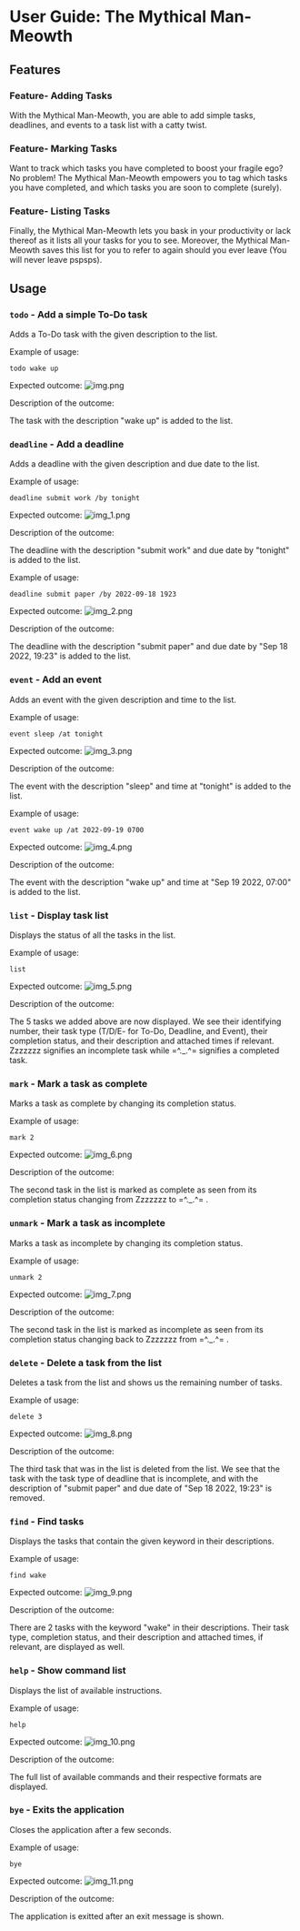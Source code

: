 # User Guide: The Mythical Man-Meowth

## Features 

### Feature- Adding Tasks

With the Mythical Man-Meowth, you are able to 
add simple tasks, deadlines, and events to a 
task list with a catty twist.

### Feature- Marking Tasks

Want to track which tasks you have completed to boost
your fragile ego? No problem! The Mythical Man-Meowth
empowers you to tag which tasks you have completed, and 
which tasks you are soon to complete (surely).

### Feature- Listing Tasks

Finally, the Mythical Man-Meowth lets you bask in your
productivity or lack thereof as it lists all your tasks
for you to see. Moreover, the Mythical Man-Meowth saves
this list for you to refer to again should you ever leave
(You will never leave pspsps).

## Usage

### `todo` - Add a simple To-Do task

Adds a To-Do task with the given description to the list.

Example of usage: 

`todo wake up`

Expected outcome:
![img.png](img.png)

Description of the outcome:

The task with the description "wake up" is added to the list.


### `deadline` - Add a deadline

Adds a deadline with the given description 
and due date to the list.

Example of usage:

`deadline submit work /by tonight`

Expected outcome:
![img_1.png](img_1.png)

Description of the outcome:

The deadline with the description "submit work" 
and due date by "tonight" is added to the list.

Example of usage:

`deadline submit paper /by 2022-09-18 1923`

Expected outcome:
![img_2.png](img_2.png)

Description of the outcome:

The deadline with the description "submit paper" 
and due date by "Sep 18 2022, 19:23" is added to the list.

### `event` - Add an event

Adds an event with the given description and time to the list.

Example of usage:

`event sleep /at tonight`

Expected outcome:
![img_3.png](img_3.png)

Description of the outcome:

The event with the description "sleep" 
and time at "tonight" is added to the list.

Example of usage:

`event wake up /at 2022-09-19 0700`

Expected outcome:
![img_4.png](img_4.png)

Description of the outcome:

The event with the description "wake up" 
and time at "Sep 19 2022, 07:00" is added to the list.


### `list` - Display task list

Displays the status of all the tasks in the list.

Example of usage:

`list`

Expected outcome:
![img_5.png](img_5.png)

Description of the outcome:

The 5 tasks we added above are now displayed. We see their
identifying number, their task type (T/D/E- for To-Do, Deadline, and Event),
their completion status, and their description and attached times if relevant.
Zzzzzzz signifies an incomplete task while =^._.^= signifies a completed task.


### `mark` - Mark a task as complete

Marks a task as complete by changing its completion status.

Example of usage:

`mark 2`

Expected outcome:
![img_6.png](img_6.png)

Description of the outcome:

The second task in the list is marked as complete as seen from 
its completion status changing from Zzzzzzz to =^._.^= .

### `unmark` - Mark a task as incomplete

Marks a task as incomplete by changing its completion status.

Example of usage:

`unmark 2`

Expected outcome:
![img_7.png](img_7.png)

Description of the outcome:

The second task in the list is marked as incomplete as seen from
its completion status changing back to Zzzzzzz from =^._.^= .

### `delete` - Delete a task from the list

Deletes a task from the list and shows us the remaining number of tasks.

Example of usage:

`delete 3`

Expected outcome:
![img_8.png](img_8.png)

Description of the outcome:

The third task that was in the list is deleted from the list.
We see that the task with the task type of deadline that is incomplete, and
with the description of "submit paper" and due date of "Sep 18 2022, 19:23" 
is removed.

### `find` - Find tasks

Displays the tasks that contain the given keyword in their descriptions.

Example of usage:

`find wake`

Expected outcome:
![img_9.png](img_9.png)

Description of the outcome:

There are 2 tasks with the keyword "wake" in their descriptions.
Their task type, completion status, and their description and attached times,
if relevant, are displayed as well.

### `help` - Show command list

Displays the list of available instructions.

Example of usage:

`help`

Expected outcome:
![img_10.png](img_10.png)

Description of the outcome:

The full list of available commands and their respective formats are
displayed.

### `bye` - Exits the application

Closes the application after a few seconds.

Example of usage:

`bye`

Expected outcome:
![img_11.png](img_11.png)

Description of the outcome:

The application is exitted after an exit message is shown.

